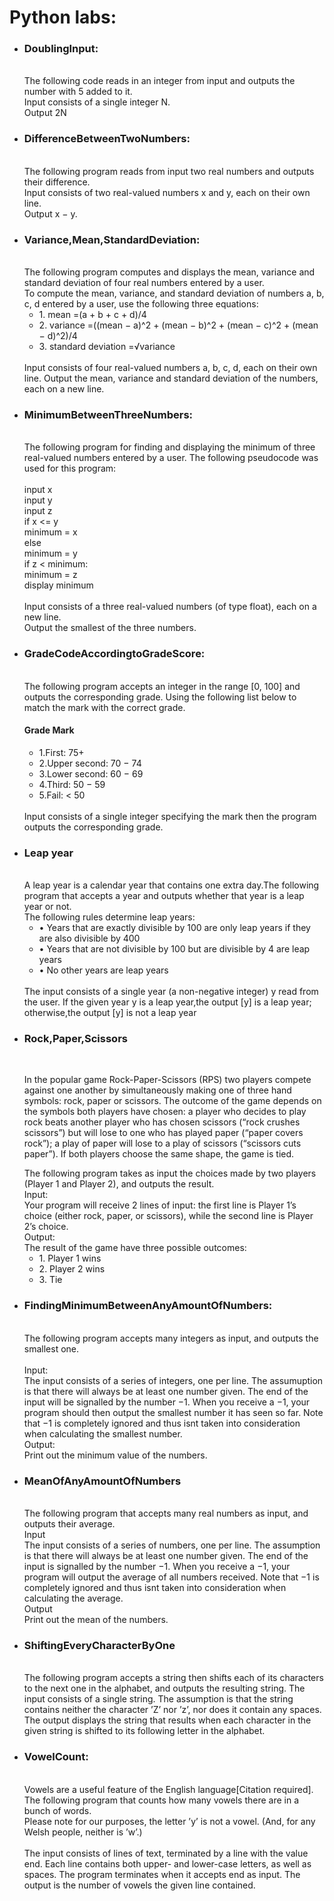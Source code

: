 <h1>Python labs:</h1>
<ul>
  <li><h3>DoublingInput:</h3> </br> The following code reads in an integer from input and outputs the number with 5 added to it.</br>
Input consists of a single integer N.</br>
Output 2N</li>
  <li><h3>DifferenceBetweenTwoNumbers:</h3></br>The following program reads from input two real numbers and outputs their difference.</br>
Input consists of two real-valued numbers x and y, each on their own line.</br>
Output x − y.
 </li>
  <li><h3>Variance,Mean,StandardDeviation:</h3> </br> The following program computes and displays the mean, variance and standard deviation of four real numbers entered by a user. 
</br>To compute the mean, variance, and standard deviation of numbers a, b, c, d entered by a user, use the following three equations:<ul>
<li> 1. mean =(a + b + c + d)/4</li>
<li> 2. variance =((mean − a)^2 + (mean − b)^2 + (mean − c)^2 + (mean − d)^2)/4 </li>
<li> 3. standard deviation =√variance </li>
</ul>
</br>
Input consists of four real-valued numbers a, b, c, d, each on their own line.
Output the mean, variance and standard deviation of the numbers, each on a new line. 
</li>
<li><h3>MinimumBetweenThreeNumbers:</h3> </br> The following program for finding and displaying the minimum of three real-valued numbers entered
by a user. The following pseudocode was used for this program:</br> </br>
input x </br>
input y </br>
input z </br>
if x <= y </br>
  minimum = x </br>
else </br>
  minimum = y </br>
if z < minimum: </br>
  minimum = z </br>
display minimum </br>
   </br>
Input consists of a three real-valued numbers (of type float), each on a new line. </br>
Output the smallest of the three numbers.
</li>
  
<li><h3>GradeCodeAccordingtoGradeScore:</h3> </br>The following program accepts an integer in the range [0, 100] and outputs the corresponding
grade. Using the following list below to match the mark with the correct grade.</br>
<h4>Grade Mark</h4><ul>
<li>1.First: 75+</li>
<li>2.Upper second: 70 − 74</li>
<li>3.Lower second: 60 − 69</li>
<li>4.Third: 50 − 59</li>
<li>5.Fail: < 50</li>
</ul>
</br>
Input consists of a single integer specifying the mark then
the program outputs the corresponding grade.
 </li>

 <li><h3>Leap year</h3> </br>A leap year is a calendar year that contains one extra day.The following program that accepts a year
and outputs whether that year is a leap year or not. </br>The following rules determine leap years:<ul>
<li>• Years that are exactly divisible by 100 are only leap years if they are also divisible by 400</li>
<li>• Years that are not divisible by 100 but are divisible by 4 are leap years</li>
<li>• No other years are leap years</li>
</ul>
</br>
The input consists of a single year (a non-negative integer) y read from the user.
If the given year y is a leap year,the output [y] is a leap year; otherwise,the output
[y] is not a leap year
 </li>  

 <li><h3>Rock,Paper,Scissors</h3> </br> <p></p>In the popular game Rock-Paper-Scissors (RPS) two players compete against one another by
simultaneously making one of three hand symbols: rock, paper or scissors. The outcome of
the game depends on the symbols both players have chosen: a player who decides to play rock
beats another player who has chosen scissors (“rock crushes scissors”) but will lose to one who
has played paper (“paper covers rock”); a play of paper will lose to a play of scissors (“scissors
cuts paper”). If both players choose the same shape, the game is tied.</p>
The following program takes as input the choices made by two players (Player 1
and Player 2), and outputs the result.
</br>Input:</br>
Your program will receive 2 lines of input: the first line is Player 1’s choice (either rock, paper,
or scissors), while the second line is Player 2’s choice.
</br>Output:</br>
The result of the game have three possible outcomes:<ul>
<li>1. Player 1 wins</li>
<li>2. Player 2 wins</li>
<li>3. Tie      </li>
  </ul>
</li>
<li><h3>FindingMinimumBetweenAnyAmountOfNumbers:</h3> </br>The following program accepts many integers as input, and outputs the smallest one.</br></br>
Input:</br>
The input consists of a series of integers, one per line. The assumuption is that there will always
be at least one number given. The end of the input will be signalled by the number −1. When
you receive a −1, your program should then output the smallest number it has seen so far.
Note that −1 is completely ignored and thus isnt taken into consideration when
calculating the smallest number.
</br>
Output:</br>
Print out the minimum value of the numbers.                          

</li>

<li>
<h3>MeanOfAnyAmountOfNumbers</h3></br>The following program that accepts many real numbers as input, and outputs their average.
</br>
Input</br>
The input consists of a series of numbers, one per line. The assumption is that there will always
be at least one number given. The end of the input is signalled by the number −1. When
you receive a −1, your program will output the average of all numbers received. Note
that −1 is completely ignored and thus isnt taken into consideration when
calculating the average.
</br>
Output</br>
Print out the mean of the numbers.
</li>
<li>
  <h3>ShiftingEveryCharacterByOne</h3></br>The following program accepts a string then shifts each of its characters to the next one in the
alphabet, and outputs the resulting string.
The input consists of a single string. The assumption is that the string contains neither the
character ’Z’ nor ’z’, nor does it contain any spaces.
The output displays the string that results when each character in the given string is shifted to its following
letter in the alphabet.
  
</li>

<li>
<h3>VowelCount:</h3></br>Vowels are a useful feature of the English language[Citation required]. The following program that counts
how many vowels there are in a bunch of words.</br> Please note for our purposes, the letter ’y’ is not a vowel.
(And, for any Welsh people, neither is ’w’.)
</br>
</br>
The input consists of lines of text, terminated by a line with the value end. Each line
contains both upper- and lower-case letters, as well as spaces. The program terminates
when it accepts end as input.
The output is the number of vowels the given line contained.
</li>


  
</ul>
